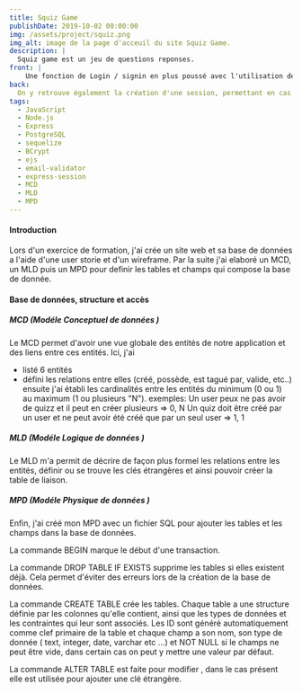```yaml
---
title: Squiz Game
publishDate: 2019-10-02 00:00:00
img: /assets/project/squiz.png
img_alt: image de la page d'acceuil du site Squiz Game.
description: |
  Squiz game est un jeu de questions reponses.
front: |
    Une fonction de Login / signin en plus poussé avec l'utilisation de bcrypt et mail-validator pour la gestion et vérification des inputs.
back:  
  On y retrouve également la création d'une session, permettant en cas d'user admin de créer et ajouter un nouveau niveau de diffuclté de quizz
tags:
  - JavaScript
  - Node.js
  - Express
  - PostgreSQL
  - sequelize
  - BCrypt
  - ejs
  - email-validator
  - express-session
  - MCD
  - MLD
  - MPD
---
```

#### Introduction

Lors d'un exercice de formation, j'ai crée un site web et sa base de données a l'aide d'une user storie et d'un wireframe.
Par la suite j'ai elaboré un MCD, un MLD puis un MPD pour definir les tables et champs qui compose la base de donnée.

#### Base de données, structure et accès

##### MCD (Modéle Conceptuel de données )

Le MCD permet d'avoir une vue globale des entités de notre application et des liens entre ces entités.
Ici, j'ai

- listé 6 entités
- défini les relations entre elles (créé, possède, est tagué par,
valide, etc..)
ensuite j'ai établi les cardinalités entre les entités du minimum (0 ou 1) au maximum (1 ou plusieurs "N").
exemples:
Un user peux ne pas avoir de quizz et il peut en créer plusieurs => 0, N
Un quiz doit être créé par un user et ne peut avoir été créé que par un seul user => 1, 1

##### MLD (Modéle Logique de données )

Le MLD m'a permit de décrire de façon plus formel les relations entre les entités, définir ou se trouve les clés étrangères et ainsi pouvoir créer la table de liaison.

##### MPD (Modéle Physique de données )

Enfin, j'ai créé mon MPD avec un fichier SQL pour ajouter les tables et les champs dans la base de données.

La commande BEGIN marque le début d'une transaction.

La commande DROP TABLE IF EXISTS supprime les tables si elles existent déjà. Cela permet d'éviter des erreurs lors de la création de la base de données.

La commande CREATE TABLE crée les tables. Chaque table a une structure définie par les colonnes qu'elle contient, ainsi que les types de données et les contraintes qui leur sont associés.
Les ID sont généré automatiquement  comme clef primaire de la table et chaque champ a son nom, son type de donnée ( text, integer, date, varchar etc ...) et NOT NULL si le champs ne peut être vide, dans certain cas on peut y mettre une valeur par défaut.

La commande ALTER TABLE est faite  pour modifier , dans le cas présent elle est utilisée pour ajouter une clé étrangère.
